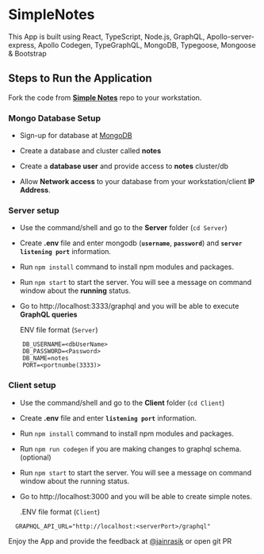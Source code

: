 
# SimpleNotes

  

This App is built using React, TypeScript, Node.js, GraphQL, Apollo-server-express, Apollo Codegen, TypeGraphQL, MongoDB, Typegoose, Mongoose & Bootstrap

  

## Steps to Run the Application

  

Fork the code from **[Simple Notes](https://github.com/rasikjain/SimpleNotes)** repo to your workstation.

  

### Mongo Database Setup

  

- Sign-up for database at [MongoDB](https://account.mongodb.com/account/login)

- Create a database and cluster called **notes**

- Create a **database user** and provide access to **notes** cluster/db

- Allow **Network access** to your database from your workstation/client **IP Address**.

  

### Server setup

  

- Use the command/shell and go to the **Server** folder (`cd Server`)

- Create **.env** file and enter mongodb (**`username`**, **`password`**) and **`server listening port`** information.

- Run `npm install` command to install npm modules and packages.

- Run `npm start` to start the server. You will see a message on command window about the **running** status.

- Go to http://localhost:3333/graphql and you will be able to execute **GraphQL queries**

  	

	ENV file format (`Server`)

```
    DB_USERNAME=<dbUserName>
    DB_PASSWORD=<Password> 
    DB_NAME=notes 
    PORT=<portnumbe(3333)>
```    

  

### Client setup

  

- Use the command/shell and go to the **Client** folder (`cd Client`)

- Create **.env** file and enter **`listening port`** information.

- Run `npm install` command to install npm modules and packages.

- Run `npm run codegen` if you are making changes to graphql schema. (optional)

- Run `npm start` to start the server. You will see a message on command window about the running status.

- Go to http://localhost:3000 and you will be able to create simple notes.

	.ENV file format (`Client`)

```
  GRAPHQL_API_URL="http://localhost:<serverPort>/graphql"
```
Enjoy the App and provide the feedback at [@jainrasik](https://twitter.com/jainrasik) or open git PR
